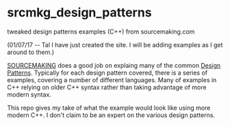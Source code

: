 # srcmkg_design_patterns
tweaked design patterns examples (C++) from sourcemaking.com 

(01/07/17 -- Tal
I have just created the site. I will be adding examples as I get around to them.)

[SOURCEMAKING](https://sourcemaking.com/) does a good job on explaing many of the common [Design Patterns](https://sourcemaking.com/design_patterns).  Typically for each design pattern covered, there is a series of examples, covering a number of different languages.  Many of examples in C++ relying on older C++ syntax rather than taking advantage of more modern syntax.

This repo gives my take of what the example would look like using more modern C++.  I don't claim to be an expert on the various design patterns.

